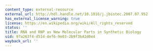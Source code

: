 ```yaml
---
content_type: external-resource
external_url: http://hdl.handle.net/10.1016/j.jbiotec.2007.07.952
has_external_license_warning: true
license: https://en.wikipedia.org/wiki/All_rights_reserved
status: ''
title: RNA and RNP as New Molecular Parts in Synthetic Biology
uid: 97a263f4-d51d-4ef6-9e03-2b9f3b42d0e4
wayback_url: ''
---
```


